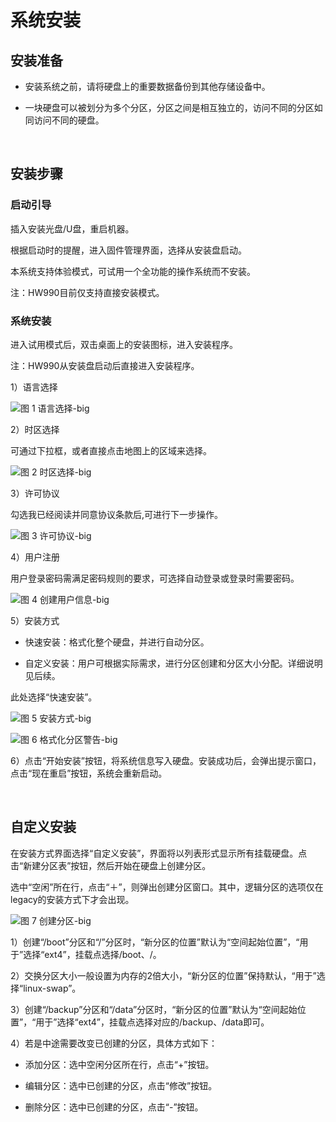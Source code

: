 # 系统安装
## 安装准备
* 安装系统之前，请将硬盘上的重要数据备份到其他存储设备中。

* 一块硬盘可以被划分为多个分区，分区之间是相互独立的，访问不同的分区如同访问不同的硬盘。

<br>

## 安装步骤
### 启动引导
插入安装光盘/U盘，重启机器。

根据启动时的提醒，进入固件管理界面，选择从安装盘启动。

本系统支持体验模式，可试用一个全功能的操作系统而不安装。

注：HW990目前仅支持直接安装模式。

### 系统安装
进入试用模式后，双击桌面上的安装图标，进入安装程序。

注：HW990从安装盘启动后直接进入安装程序。

1）语言选择

![图 1 语言选择-big](image/1.png)

2）时区选择

可通过下拉框，或者直接点击地图上的区域来选择。

![图 2 时区选择-big](image/2.png)

3）许可协议

勾选我已经阅读并同意协议条款后,可进行下一步操作。

![图 3 许可协议-big](image/3.png)

4）用户注册

用户登录密码需满足密码规则的要求，可选择自动登录或登录时需要密码。

![图 4 创建用户信息-big](image/4.png)

5）安装方式

- 快速安装：格式化整个硬盘，并进行自动分区。

- 自定义安装：用户可根据实际需求，进行分区创建和分区大小分配。详细说明见后续。

此处选择“快速安装”。

![图 5 安装方式-big](image/5.png)

![图 6 格式化分区警告-big](image/6.png)

6）点击“开始安装”按钮，将系统信息写入硬盘。安装成功后，会弹出提示窗口，点击“现在重启”按钮，系统会重新启动。

<br>

## 自定义安装
在安装方式界面选择“自定义安装”，界面将以列表形式显示所有挂载硬盘。点击“新建分区表”按钮，然后开始在硬盘上创建分区。

选中“空闲”所在行，点击“＋”，则弹出创建分区窗口。其中，逻辑分区的选项仅在legacy的安装方式下才会出现。

![图 7 创建分区-big](image/7.png)

1）创建“/boot”分区和“/”分区时，“新分区的位置”默认为“空间起始位置”，“用于”选择“ext4”，挂载点选择/boot、/。

2）交换分区大小一般设置为内存的2倍大小，“新分区的位置”保持默认，“用于”选择“linux-swap”。

3）创建“/backup”分区和“/data”分区时，“新分区的位置”默认为“空间起始位置”，“用于”选择“ext4”，挂载点选择对应的/backup、/data即可。

4）若是中途需要改变已创建的分区，具体方式如下：

- 添加分区：选中空闲分区所在行，点击“+”按钮。

- 编辑分区：选中已创建的分区，点击“修改”按钮。

- 删除分区：选中已创建的分区，点击“-”按钮。
